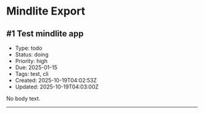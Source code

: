 # Mindlite Export

## #1 Test mindlite app
- Type: todo
- Status: doing
- Priority: high
- Due: 2025-01-15
- Tags: test, cli
- Created: 2025-10-19T04:02:53Z
- Updated: 2025-10-19T04:03:00Z

No body text.

---

